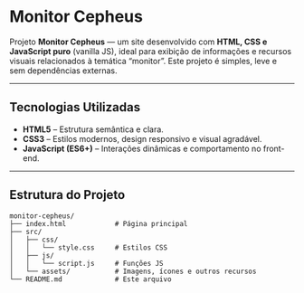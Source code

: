 # Monitor Cepheus

Projeto **Monitor Cepheus** — um site desenvolvido com **HTML, CSS e JavaScript puro** (vanilla JS), ideal para exibição de informações e recursos visuais relacionados à temática “monitor”. Este projeto é simples, leve e sem dependências externas.

---

##  Tecnologias Utilizadas

- **HTML5** – Estrutura semântica e clara.  
- **CSS3** – Estilos modernos, design responsivo e visual agradável.  
- **JavaScript (ES6+)** – Interações dinâmicas e comportamento no front-end.

---

##  Estrutura do Projeto

```text
monitor-cepheus/
├── index.html            # Página principal
├── src/
│   ├── css/
│   │   └── style.css     # Estilos CSS
│   ├── js/
│   │   └── script.js     # Funções JS
│   └── assets/           # Imagens, ícones e outros recursos
└── README.md             # Este arquivo
